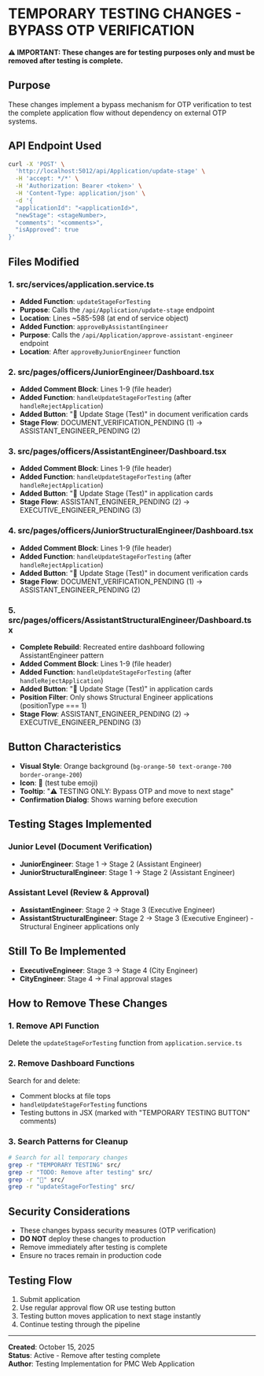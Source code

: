 # TEMPORARY TESTING CHANGES - BYPASS OTP VERIFICATION

**⚠️ IMPORTANT: These changes are for testing purposes only and must be removed after testing is complete.**

## Purpose
These changes implement a bypass mechanism for OTP verification to test the complete application flow without dependency on external OTP systems.

## API Endpoint Used
```bash
curl -X 'POST' \
  'http://localhost:5012/api/Application/update-stage' \
  -H 'accept: */*' \
  -H 'Authorization: Bearer <token>' \
  -H 'Content-Type: application/json' \
  -d '{
  "applicationId": "<applicationId>",
  "newStage": <stageNumber>,
  "comments": "<comments>",
  "isApproved": true
}'
```

## Files Modified

### 1. **src/services/application.service.ts**
- **Added Function**: `updateStageForTesting`
- **Purpose**: Calls the `/api/Application/update-stage` endpoint
- **Location**: Lines ~585-598 (at end of service object)
- **Added Function**: `approveByAssistantEngineer`
- **Purpose**: Calls the `/api/Application/approve-assistant-engineer` endpoint
- **Location**: After `approveByJuniorEngineer` function

### 2. **src/pages/officers/JuniorEngineer/Dashboard.tsx**
- **Added Comment Block**: Lines 1-9 (file header)
- **Added Function**: `handleUpdateStageForTesting` (after `handleRejectApplication`)
- **Added Button**: "🧪 Update Stage (Test)" in document verification cards
- **Stage Flow**: DOCUMENT_VERIFICATION_PENDING (1) → ASSISTANT_ENGINEER_PENDING (2)

### 3. **src/pages/officers/AssistantEngineer/Dashboard.tsx**
- **Added Comment Block**: Lines 1-9 (file header)
- **Added Function**: `handleUpdateStageForTesting` (after `handleRejectApplication`)
- **Added Button**: "🧪 Update Stage (Test)" in application cards
- **Stage Flow**: ASSISTANT_ENGINEER_PENDING (2) → EXECUTIVE_ENGINEER_PENDING (3)

### 4. **src/pages/officers/JuniorStructuralEngineer/Dashboard.tsx**
- **Added Comment Block**: Lines 1-9 (file header)
- **Added Function**: `handleUpdateStageForTesting` (after `handleRejectApplication`)
- **Added Button**: "🧪 Update Stage (Test)" in document verification cards
- **Stage Flow**: DOCUMENT_VERIFICATION_PENDING (1) → ASSISTANT_ENGINEER_PENDING (2)

### 5. **src/pages/officers/AssistantStructuralEngineer/Dashboard.tsx**
- **Complete Rebuild**: Recreated entire dashboard following AssistantEngineer pattern
- **Added Comment Block**: Lines 1-9 (file header)
- **Added Function**: `handleUpdateStageForTesting` (after `handleRejectApplication`)
- **Added Button**: "🧪 Update Stage (Test)" in application cards
- **Position Filter**: Only shows Structural Engineer applications (positionType === 1)
- **Stage Flow**: ASSISTANT_ENGINEER_PENDING (2) → EXECUTIVE_ENGINEER_PENDING (3)

## Button Characteristics
- **Visual Style**: Orange background (`bg-orange-50 text-orange-700 border-orange-200`)
- **Icon**: 🧪 (test tube emoji)
- **Tooltip**: "⚠️ TESTING ONLY: Bypass OTP and move to next stage"
- **Confirmation Dialog**: Shows warning before execution

## Testing Stages Implemented

### Junior Level (Document Verification)
- **JuniorEngineer**: Stage 1 → Stage 2 (Assistant Engineer)
- **JuniorStructuralEngineer**: Stage 1 → Stage 2 (Assistant Engineer)

### Assistant Level (Review & Approval)
- **AssistantEngineer**: Stage 2 → Stage 3 (Executive Engineer)
- **AssistantStructuralEngineer**: Stage 2 → Stage 3 (Executive Engineer) - Structural Engineer applications only

## Still To Be Implemented
- **ExecutiveEngineer**: Stage 3 → Stage 4 (City Engineer)
- **CityEngineer**: Stage 4 → Final approval stages

## How to Remove These Changes

### 1. Remove API Function
Delete the `updateStageForTesting` function from `application.service.ts`

### 2. Remove Dashboard Functions
Search for and delete:
- Comment blocks at file tops
- `handleUpdateStageForTesting` functions
- Testing buttons in JSX (marked with "TEMPORARY TESTING BUTTON" comments)

### 3. Search Patterns for Cleanup
```bash
# Search for all temporary changes
grep -r "TEMPORARY TESTING" src/
grep -r "TODO: Remove after testing" src/
grep -r "🧪" src/
grep -r "updateStageForTesting" src/
```

## Security Considerations
- These changes bypass security measures (OTP verification)
- **DO NOT** deploy these changes to production
- Remove immediately after testing is complete
- Ensure no traces remain in production code

## Testing Flow
1. Submit application
2. Use regular approval flow OR use testing button
3. Testing button moves application to next stage instantly
4. Continue testing through the pipeline

---
**Created**: October 15, 2025  
**Status**: Active - Remove after testing complete  
**Author**: Testing Implementation for PMC Web Application
